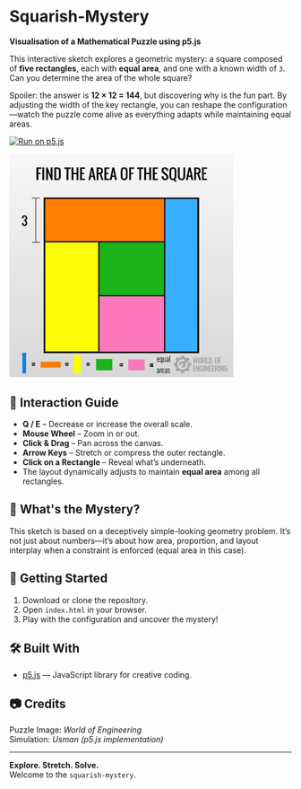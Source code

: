 # Squarish-Mystery

**Visualisation of a Mathematical Puzzle using p5.js**

This interactive sketch explores a geometric mystery: a square composed of **five rectangles**, each with **equal area**, and one with a known width of `3`. Can you determine the area of the whole square?

Spoiler: the answer is **12 × 12 = 144**, but discovering why is the fun part. By adjusting the width of the key rectangle, you can reshape the configuration—watch the puzzle come alive as everything adapts while maintaining equal areas.

[![Run on p5.js](https://img.shields.io/badge/Try%20Live%20Demo-p5.js-blue?style=for-the-badge)](https://editor.p5js.org/Usman_Ali/full/P-jpgfUgW)

<img src="./rectangles.jpeg" alt="Rectangles Puzzle" width="400"/>

## 🔄 Interaction Guide

- **Q / E** – Decrease or increase the overall scale.
- **Mouse Wheel** – Zoom in or out.
- **Click & Drag** – Pan across the canvas.
- **Arrow Keys** – Stretch or compress the outer rectangle.
- **Click on a Rectangle** – Reveal what’s underneath.
- The layout dynamically adjusts to maintain **equal area** among all rectangles.

## 🧠 What's the Mystery?

This sketch is based on a deceptively simple-looking geometry problem. It’s not just about numbers—it’s about how area, proportion, and layout interplay when a constraint is enforced (equal area in this case).

## 🚀 Getting Started

1. Download or clone the repository.
2. Open `index.html` in your browser.
3. Play with the configuration and uncover the mystery!

## 🛠️ Built With

- [p5.js](https://p5js.org/) — JavaScript library for creative coding.

## 📷 Credits

Puzzle Image: *World of Engineering*  
Simulation: *Usman (p5.js implementation)*

---

**Explore. Stretch. Solve.**  
Welcome to the `squarish-mystery`.
